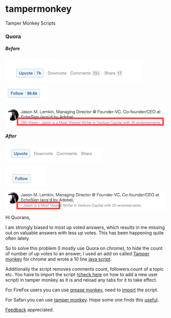 # tampermonkey
Tamper Monkey Scripts

### Quora

##### Before

[![alt text][before]][before]

[![alt text][follow_before]][follow_before]


[![alt text][views_count_before]][views_count_before]

##### After

[![alt text][after]][after]


[![alt text][follow_after]][follow_after]

[![alt text][views_count_after]][views_count_after]


Hi Quorans,

I am strongly biased to most up voted answers, which results in me missing out on valuable answers with less up votes. This has been happening quite often lately.

So to solve this problem (I mostly use Quora on chrome), to hide the count of number of up votes to an answer, I used an add on called [Tamper monkey][tp_link] for chrome and wrote a 10 line [java script][repo_link].

Additionally the script removes comments count, followers count of a topic etc. You have to import the script ([check here][tp_new] on how to add a new user script) in tamper monkey as it is and reload any tabs for it to take effect.

For FireFox users you can use [grease monkey][gm_link], need to [import][gm_new] the script. 

For Safari you can use [tamper monkey][tp_link].
Hope some one finds this [useful][open_user_js_link].

[Feedback][feedback] appreciated. 

[tp_link]: <https://tampermonkey.net/>
[repo_link]: <https://github.com/adityavarma1234/tampermonkey/blob/master/Quora/Quora%20hide%20count.user.js>
[tp_new]: <http://hibbard.eu/tampermonkey-tutorial/>
[gm_link]: <https://www.google.co.in/url?sa=t&rct=j&q=&esrc=s&source=web&cd=1&cad=rja&uact=8&ved=0CBwQFjAAahUKEwj3xNzO147JAhWQC44KHfH2BJ8&url=https%3A%2F%2Faddons.mozilla.org%2Fen%2Ffirefox%2Faddon%2Fgreasemonkey%2F&usg=AFQjCNElj3Ji6nDxEWpzSo0sukEGG5LtKA&sig2=pxCW-odhtzcyUvezD-HG7w&bvm=bv.107467506,d.c2E>
[gm_new]: <http://wiki.greasespot.net/Greasemonkey_Manual:Installing_Scripts>
[before]: <https://github.com/adityavarma1234/tampermonkey/blob/master/Quora/images/before/before.png?raw=true>
[after]: <https://github.com/adityavarma1234/tampermonkey/blob/master/Quora/images/after/after.png?raw=true>
[follow_before]: <https://github.com/adityavarma1234/tampermonkey/blob/master/Quora/images/before/follow.png?raw=true>
[follow_after]: <https://github.com/adityavarma1234/tampermonkey/blob/master/Quora/images/after/follow.png?raw=true>
[feedback]: <https://github.com/adityavarma1234/tampermonkey/issues/new?title=Your%20question%20for%20me&body=Feel%20free%20to%20Ask%20me%20anything!>
[views_count_after]: <https://github.com/adityavarma1234/tampermonkey/blob/master/Quora/images/after/views_count_after.png?raw=true>
[views_count_before]: <https://github.com/adityavarma1234/tampermonkey/blob/master/Quora/images/before/views_count_before.png?raw=true>
[open_user_js_link]: <https://openuserjs.org/scripts/adityavarma1234/Quora_hide_view_count>
